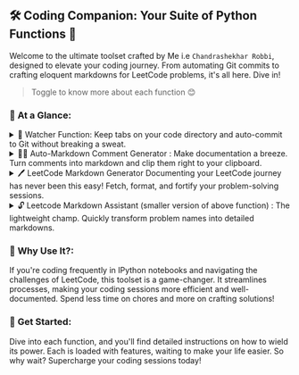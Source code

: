 ## 🛠️ Coding Companion: Your Suite of Python Functions 🚀

Welcome to the ultimate toolset crafted by Me i.e `Chandrashekhar Robbi`, designed to elevate your coding journey. From automating Git commits to crafting eloquent markdowns for LeetCode problems, it's all here. Dive in!


> Toggle to know more about each function 😊
### 🌠 **At a Glance**:
<details>
  <summary>👀 Watcher Function: Keep tabs on your code directory and auto-commit to Git without breaking a sweat.</summary>
  

  ## 🚀 Git Commit Handler
  
  A script that tracks changes in a directory and auto-commits them to Git with descriptive messages.
  
  ### 🌟 Features:
  1. **🔍 Watches Files**: Uses the `watchdog` library to check for changes.
  2. **🤖 Git Automation**: Automatically pulls, commits, and pushes code.
  3. **💡 Smart Commit Messages**: Creates messages based on what's changed.
  
  ### 🛠 How it Works:
  1. Starts by pulling the latest from Git.
  2. Watches your chosen directory for changes.
  3. Sees a new file? Logs it.
  4. Sees changes? Commits them:
      - Finds a new function? Says so in the commit.
      - Other changes? Uses a general commit message.
  5. Pushes the changes to Git.
  
  ### 📌 Before You Start:
  - You'll need the `watchdog` library.
  - Make sure `git` is installed.
  
  ### 🚀 How to Use:
  1. Set the directory you want to watch in the `DIRECTORY_TO_WATCH` variable.
  2. Run the script.
  
  ### ⚠️ Heads Up:
  - Be careful using this on important projects. It commits automatically.
  - It currently uses basic rules for commit messages. Adjust if you need something specific.
  - It ignores 'Untitled.ipynb' files.

Screenshot of the logs:
![image](https://github.com/ChandrashekharRobbi/GFG-DSA/assets/91750738/0ad5d7bc-252f-47a2-ba34-69f03059da19)
---
</details>



<details>
  <summary>🙌🏻 Auto-Markdown Comment Generator : Make documentation a breeze. Turn comments into markdown and clip them right to your clipboard.</summary>
  

## 📝 Auto-Markdown Comment Generator

Easily turn your IPython comments into navigable markdown! Crafted by Chandrashekhar Robbi, this tool not only creates markdown cells but also populates your clipboard, making documentation a breeze!

### 🌠 Features:
1. **✍️ Easy Markdown**: Convert a comment to markdown with `new(string)`.
2. **📋 Clipboard Magic**: Automatically copies the generated markdown to your clipboard.
3. **🔍 Quick Navigation**: Hyperlink comments for swift notebook navigation.
4. **🗑️ Manage Comments**: Clean up and manage your list with a range of utility functions.

### 🚀 How to Use:
1. **Initialize**: Simply create an instance of `MyFunction`.
2. **Generate**: Use `new(string)` to turn a comment into markdown. It even warns you if a comment already exists!
3. **Manage**: View your comment list with `printArr()`, or remove items with `removeLastelement()` or `removeByUsingIndex(x)`.

### ⚙️ Behind-the-Scenes:
- The code integrates with IPython to manage and modify notebook cells.
- It cleverly uses `pyperclip` to populate your clipboard with markdown content instantly.
  
### ⚠️ Heads Up:
- The script works its charm in IPython notebooks.
- Make sure `pyperclip` and `IPython` are installed and ready to roll!

---
</details>




<details>
  <summary>🖊️ LeetCode Markdown Generator Documenting your LeetCode journey has never been this easy! Fetch, format, and fortify your problem-solving sessions.</summary>


## 📘 LeetCode Markdown Generator

Transform your LeetCode problem-solving journey into a well-documented notebook. Created by Chandrashekhar Robbi, this Python tool seamlessly fetches problem descriptions from LeetCode and formats them into markdown. And the magic doesn't stop there; it also auto-copies the content to your clipboard! ✨

### 🌠 Features:
1. **🔗 Hyperlink Creation**: Automatically creates a clickable link to the original LeetCode problem.
2. **📝 Markdown Magic**: Converts the problem description, including images, into a neatly formatted markdown.
3. **📋 Clipboard Ready**: Once your markdown is ready, it's copied to your clipboard for easy pasting.
4. **🔍 Problem Search**: Just provide the problem name, and let the tool do the rest.
5. **🗂 Comment Management**: Maintain, view, or remove comments as you like.

### 🚀 How to Use:
1. **Initialize**: Kick things off by creating an instance of `LeetFunction`.
2. **Fetch & Format**: Call `new(string)` with the problem name to generate markdown.
3. **Manage Comments**: Use functions like `printArr()`, `removeLastelement()`, and more to manage your comment list.

### ⚙️ Behind-the-Scenes:
- Uses `selenium` to automate the browser and fetch data from LeetCode.
- Leverages `pyperclip` for clipboard operations, making copying seamless.
  
### ⚠️ Before You Begin:
- Ensure you've got `selenium` and `pyperclip` installed.
- Also, don't forget to set the path for your browser's driver, like ChromeDriver for Chrome.

### Quick Demo Video




https://github.com/ChandrashekharRobbi/helper-functions/assets/91750738/8c11b5ef-16fd-4f0a-8575-16af1e38c505




---
</details>


<details>

  <summary>🔓 Leetcode Markdown Assistant (smaller version of above function) : The lightweight champ. Quickly transform problem names into detailed markdowns.</summary>

  

## 📘 LeetCode Markdown Assistant


### 🌠 Features:
1. **🔗 Quick Links**: Generate direct links to the specified LeetCode problem with a simple command.
2. **📝 Markdown Mastery**: Instantly convert a LeetCode problem name into markdown, complete with placeholders for your approach and complexities.
3. **📋 Clipboard Convenience**: With `pyperclip` integration, your markdown is immediately ready for pasting.
4. **🗃 Comment Management**: Effortlessly maintain a list of your comments with utility functions.

### 🚀 Usage:
1. **Start-Up**: Fire up by creating an instance of `LeetFunction`.
2. **Markdown Magic**: Invoke `new(string)` with the problem name and watch it convert into a markdown link and template.
3. **Comment Control**: Functions like `printArr()`, `removeLastelement()`, and more are there to help you manage your comment inventory.

### ⚙️ Behind-the-Scenes:
- Designed especially for IPython notebooks.
- Uses the magic of `pyperclip` to make your clipboard markdown-ready in an instant.

### ⚠️ Quick Note:
- Ensure `pyperclip` is installed.
- Ready to ease your LeetCode documentation? Let's get started!


---
</details>




### 🎯 **Why Use It?**:
If you're coding frequently in IPython notebooks and navigating the challenges of LeetCode, this toolset is a game-changer. It streamlines processes, making your coding sessions more efficient and well-documented. Spend less time on chores and more on crafting solutions!

### 🚀 **Get Started**:
Dive into each function, and you'll find detailed instructions on how to wield its power. Each is loaded with features, waiting to make your life easier. So why wait? Supercharge your coding sessions today!


